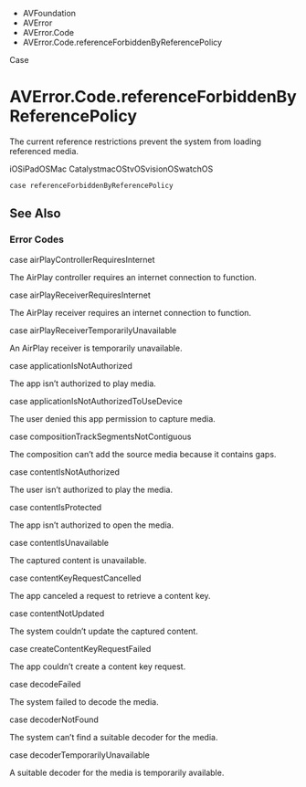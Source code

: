 

- AVFoundation
- AVError
- AVError.Code
-  AVError.Code.referenceForbiddenByReferencePolicy 

Case

# AVError.Code.referenceForbiddenByReferencePolicy

The current reference restrictions prevent the system from loading referenced media.

iOSiPadOSMac CatalystmacOStvOSvisionOSwatchOS

``` source
case referenceForbiddenByReferencePolicy
```

## See Also

### Error Codes

case airPlayControllerRequiresInternet

The AirPlay controller requires an internet connection to function.

case airPlayReceiverRequiresInternet

The AirPlay receiver requires an internet connection to function.

case airPlayReceiverTemporarilyUnavailable

An AirPlay receiver is temporarily unavailable.

case applicationIsNotAuthorized

The app isn’t authorized to play media.

case applicationIsNotAuthorizedToUseDevice

The user denied this app permission to capture media.

case compositionTrackSegmentsNotContiguous

The composition can’t add the source media because it contains gaps.

case contentIsNotAuthorized

The user isn’t authorized to play the media.

case contentIsProtected

The app isn’t authorized to open the media.

case contentIsUnavailable

The captured content is unavailable.

case contentKeyRequestCancelled

The app canceled a request to retrieve a content key.

case contentNotUpdated

The system couldn’t update the captured content.

case createContentKeyRequestFailed

The app couldn’t create a content key request.

case decodeFailed

The system failed to decode the media.

case decoderNotFound

The system can’t find a suitable decoder for the media.

case decoderTemporarilyUnavailable

A suitable decoder for the media is temporarily available.

